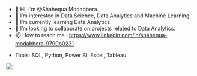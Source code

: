 - 👋 Hi, I’m @Shahequa Modabbera.
- 👀 I’m interested in Data Science, Data Analytics and Machine Learning.
- 🌱 I’m currently learning Data Analytics.
- 💞️ I’m looking to collaborate on projects related to Data Analytics.
- 📫 How to reach me : https://www.linkedin.com/in/shahequa-modabbera-9790b0231

<!---
Shahequa/Shahequa is a ✨ special ✨ repository because its `README.md` (this file) appears on your GitHub profile.
You can click the Preview link to take a look at your changes.
--->
- Tools: SQL, Python, Power BI, Excel, Tableau

![](https://komarev.com/ghpvc/?username=Shahequa)
